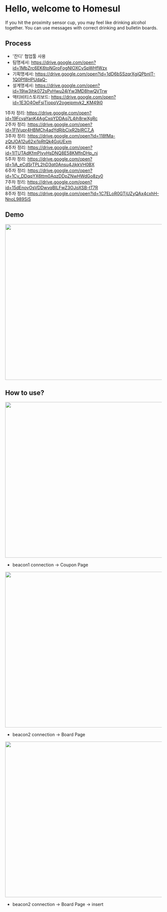 # Hello, welcome to Homesul
If you hit the proximity sensor cup, you may feel like drinking alcohol together.
You can use messages with correct drinking and bulletin boards.

## Process
* '잔디' 협업툴 사용
* 팀명세서: https://drive.google.com/open?id=1MbZrc6EK6toNGroFogNIOXCvSpWHfWzx  
* 기획명세서: https://drive.google.com/open?id=1dD6bSSzqrXgiQPbnIT-1Q0Pf8HPUdaQ-  
* 설계명세서: https://drive.google.com/open?id=19iw3jhk072sPvHwu24jYw3MD8hwQVTrw  
* 액티비티스토리보드: https://drive.google.com/open?id=1E3O4OeFsjTiopqV2ogeipmvk2_KM49i0  
  
  
1주차 정리: https://drive.google.com/open?id=19FcyaYanK4AgCxqYDDAq7L4jh8rwXgRc  
2주차 정리: https://drive.google.com/open?id=1FlVupr4HBMCh4adYdRibCixR2bIRC7_A  
3주차 정리: https://drive.google.com/open?id=118fMa-zQtJOA12u62xi1pRtQk4GqUExm  
4주차 정리: https://drive.google.com/open?id=1ITUTAdKfmPIvvHsDNQ8E58KMfnDHp_nj  
5주차 정리: https://drive.google.com/open?id=1iA_eCdSrTPL2hD3qt0Ansu4JjkkVH0BX  
6주차 정리: https://drive.google.com/open?id=1Cv_DDqqYX6ttm0AqzDDpZNwHWdGo8zy0  
7주차 정리: https://drive.google.com/open?id=15dEnovOsVDDwvqBILFwZ3OJoXSB-tT7R  
8주차 정리: https://drive.google.com/open?id=1C7ELoR0GTjUZyQAx4cxhH-NnoL989SiS  



## Demo  
<img width="600" height="500" alt="" src="https://user-images.githubusercontent.com/19817832/60799429-1928da80-a1ae-11e9-9b26-eb9331f98ee4.gif"/>

<h2>How to use?</h2>
  
  
<img width="600" height="500" alt="" src="https://user-images.githubusercontent.com/19817832/60801866-bab22b00-a1b2-11e9-9452-e36ffbc605d8.gif"/>
<ul>
<li>beacon1 connection -> Coupon Page</li>
</ul>
  
  
<img width="600" height="500" alt="" src="https://user-images.githubusercontent.com/19817832/60802230-6c515c00-a1b3-11e9-85a0-4094bdc4c43b.gif"/>
<ul>
<li>beacon2 connection -> Board Page</li>
</ul>
  
  
<img width="600" height="500" alt="" src="https://user-images.githubusercontent.com/19817832/60802480-ebdf2b00-a1b3-11e9-85da-7343f3281cd4.gif"/>
<ul>
<li>beacon2 connection -> Board Page -> insert </li>
</ul>

